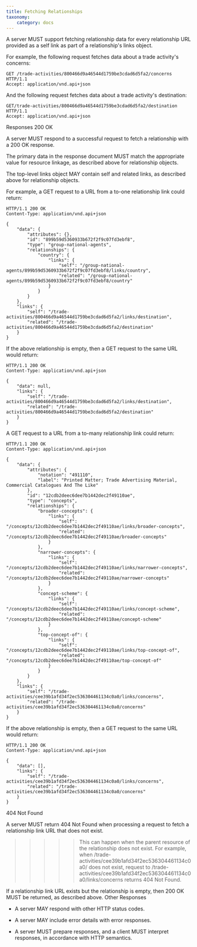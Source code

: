 ```yaml
---
title: Fetching Relationships
taxonomy:
    category: docs
---
```


A server MUST support fetching relationship data for every relationship URL provided as a self link as part of a relationship's links object.

For example, the following request fetches data about a trade activity's concerns:

```
GET /trade-activities/800466d9a46544d1759be3cdad6d5fa2/concerns HTTP/1.1
Accept: application/vnd.api+json
```

And the following request fetches data about a trade activity's destination:

```
GET/trade-activities/800466d9a46544d1759be3cdad6d5fa2/destination HTTP/1.1
Accept: application/vnd.api+json
```

Responses
200 OK

A server MUST respond to a successful request to fetch a relationship with a 200 OK response.

The primary data in the response document MUST match the appropriate value for resource linkage, as described above for relationship objects.

The top-level links object MAY contain self and related links, as described above for relationship objects.

For example, a GET request to a URL from a to-one relationship link could return:

```
HTTP/1.1 200 OK
Content-Type: application/vnd.api+json

{
    "data": {
        "attributes": {},
        "id": "899b59d5360933b672f2f9c07fd3ebf8",
        "type": "group-national-agents",
        "relationships": {
            "country": {
                "links": {
                    "self": "/group-national-agents/899b59d5360933b672f2f9c07fd3ebf8/links/country",
                    "related": "/group-national-agents/899b59d5360933b672f2f9c07fd3ebf8/country"
                }
            }
        }
    },
    "links": {
        "self": "/trade-activities/800466d9a46544d1759be3cdad6d5fa2/links/destination",
        "related": "/trade-activities/800466d9a46544d1759be3cdad6d5fa2/destination"
    }
}
```

If the above relationship is empty, then a GET request to the same URL would return:

```
HTTP/1.1 200 OK
Content-Type: application/vnd.api+json

{
    "data": null,
    "links": {
        "self": "/trade-activities/800466d9a46544d1759be3cdad6d5fa2/links/destination",
        "related": "/trade-activities/800466d9a46544d1759be3cdad6d5fa2/destination"
    }
}
```

A GET request to a URL from a to-many relationship link could return:

```
HTTP/1.1 200 OK
Content-Type: application/vnd.api+json

{
    "data": {
        "attributes": {
            "notation": "491110",
            "label": "Printed Matter; Trade Advertising Material, Commercial Catalogues And The Like"
        },
        "id": "12cdb2deec6dee7b1442dec2f49110ae",
        "type": "concepts",
        "relationships": {
            "broader-concepts": {
                "links": {
                    "self": "/concepts/12cdb2deec6dee7b1442dec2f49110ae/links/broader-concepts",
                    "related": "/concepts/12cdb2deec6dee7b1442dec2f49110ae/broader-concepts"
                }
            },
            "narrower-concepts": {
                "links": {
                    "self": "/concepts/12cdb2deec6dee7b1442dec2f49110ae/links/narrower-concepts",
                    "related": "/concepts/12cdb2deec6dee7b1442dec2f49110ae/narrower-concepts"
                }
            },
            "concept-scheme": {
                "links": {
                    "self": "/concepts/12cdb2deec6dee7b1442dec2f49110ae/links/concept-scheme",
                    "related": "/concepts/12cdb2deec6dee7b1442dec2f49110ae/concept-scheme"
                }
            },
            "top-concept-of": {
                "links": {
                    "self": "/concepts/12cdb2deec6dee7b1442dec2f49110ae/links/top-concept-of",
                    "related": "/concepts/12cdb2deec6dee7b1442dec2f49110ae/top-concept-of"
                }
            }
        }
    },
    "links": {
        "self": "/trade-activities/cee39b1afd34f2ec536304461134c0a0/links/concerns",
        "related": "/trade-activities/cee39b1afd34f2ec536304461134c0a0/concerns"
    }
}
```

If the above relationship is empty, then a GET request to the same URL would return:

```
HTTP/1.1 200 OK
Content-Type: application/vnd.api+json

{
    "data": [],
    "links": {
        "self": "/trade-activities/cee39b1afd34f2ec536304461134c0a0/links/concerns",
        "related": "/trade-activities/cee39b1afd34f2ec536304461134c0a0/concerns"
    }
}
```

404 Not Found

A server MUST return 404 Not Found when processing a request to fetch a relationship link URL that does not exist.

>>>>> This can happen when the parent resource of the relationship does not exist. For example, when /trade-activities/cee39b1afd34f2ec536304461134c0a0/ does not exist, request to /trade-activities/cee39b1afd34f2ec536304461134c0a0/links/concerns returns 404 Not Found.

If a relationship link URL exists but the relationship is empty, then 200 OK MUST be returned, as described above.
Other Responses

+ A server MAY respond with other HTTP status codes.

+ A server MAY include error details with error responses.

+ A server MUST prepare responses, and a client MUST interpret responses, in accordance with HTTP semantics.